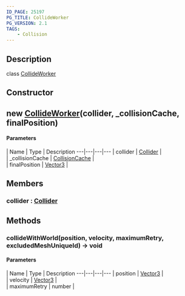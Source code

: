 ```yaml
---
ID_PAGE: 25197
PG_TITLE: CollideWorker
PG_VERSION: 2.1
TAGS:
    - Collision
---
```

## Description

class [CollideWorker](/classes/2.5/CollideWorker)



## Constructor

## new [CollideWorker](/classes/2.5/CollideWorker)(collider, _collisionCache, finalPosition)



#### Parameters
 | Name | Type | Description
---|---|---|---
 | collider | [Collider](/classes/2.5/Collider) |     
 | _collisionCache | [CollisionCache](/classes/2.5/CollisionCache) |     
 | finalPosition | [Vector3](/classes/2.5/Vector3) |     
## Members

### collider : [Collider](/classes/2.5/Collider)



## Methods

### collideWithWorld(position, velocity, maximumRetry, excludedMeshUniqueId) &rarr; void



#### Parameters
 | Name | Type | Description
---|---|---|---
 | position | [Vector3](/classes/2.5/Vector3) |     
 | velocity | [Vector3](/classes/2.5/Vector3) |     
 | maximumRetry | number |     

